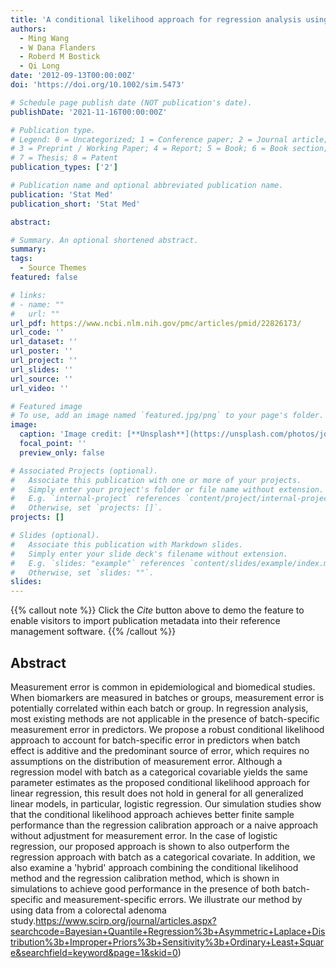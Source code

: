 ```yaml
---
title: 'A conditional likelihood approach for regression analysis using biomarkers measured with batch-specific error'
authors:
  - Ming Wang
  - W Dana Flanders
  - Roberd M Bostick
  - Qi Long
date: '2012-09-13T00:00:00Z'
doi: 'https://doi.org/10.1002/sim.5473'

# Schedule page publish date (NOT publication's date).
publishDate: '2021-11-16T00:00:00Z'

# Publication type.
# Legend: 0 = Uncategorized; 1 = Conference paper; 2 = Journal article;
# 3 = Preprint / Working Paper; 4 = Report; 5 = Book; 6 = Book section;
# 7 = Thesis; 8 = Patent
publication_types: ['2']

# Publication name and optional abbreviated publication name.
publication: 'Stat Med'
publication_short: 'Stat Med'

abstract: 

# Summary. An optional shortened abstract.
summary: 
tags:
  - Source Themes
featured: false

# links:
# - name: ""
#   url: ""
url_pdf: https://www.ncbi.nlm.nih.gov/pmc/articles/pmid/22826173/
url_code: ''
url_dataset: ''
url_poster: ''
url_project: ''
url_slides: ''
url_source: ''
url_video: ''

# Featured image
# To use, add an image named `featured.jpg/png` to your page's folder.
image:
  caption: 'Image credit: [**Unsplash**](https://unsplash.com/photos/jdD8gXaTZsc)'
  focal_point: ''
  preview_only: false

# Associated Projects (optional).
#   Associate this publication with one or more of your projects.
#   Simply enter your project's folder or file name without extension.
#   E.g. `internal-project` references `content/project/internal-project/index.md`.
#   Otherwise, set `projects: []`.
projects: []

# Slides (optional).
#   Associate this publication with Markdown slides.
#   Simply enter your slide deck's filename without extension.
#   E.g. `slides: "example"` references `content/slides/example/index.md`.
#   Otherwise, set `slides: ""`.
slides:
---
```


{{% callout note %}}
Click the _Cite_ button above to demo the feature to enable visitors to import publication metadata into their reference management software.
{{% /callout %}}

## Abstract

Measurement error is common in epidemiological and biomedical studies. When biomarkers are measured in batches or groups, measurement error is potentially correlated within each batch or group. In regression analysis, most existing methods are not applicable in the presence of batch-specific measurement error in predictors. We propose a robust conditional likelihood approach to account for batch-specific error in predictors when batch effect is additive and the predominant source of error, which requires no assumptions on the distribution of measurement error. Although a regression model with batch as a categorical covariable yields the same parameter estimates as the proposed conditional likelihood approach for linear regression, this result does not hold in general for all generalized linear models, in particular, logistic regression. Our simulation studies show that the conditional likelihood approach achieves better finite sample performance than the regression calibration approach or a naive approach without adjustment for measurement error. In the case of logistic regression, our proposed approach is shown to also outperform the regression approach with batch as a categorical covariate. In addition, we also examine a 'hybrid' approach combining the conditional likelihood method and the regression calibration method, which is shown in simulations to achieve good performance in the presence of both batch-specific and measurement-specific errors. We illustrate our method by using data from a colorectal adenoma study.https://www.scirp.org/journal/articles.aspx?searchcode=Bayesian+Quantile+Regression%3b+Asymmetric+Laplace+Distribution%3b+Improper+Priors%3b+Sensitivity%3b+Ordinary+Least+Square&searchfield=keyword&page=1&skid=0)
